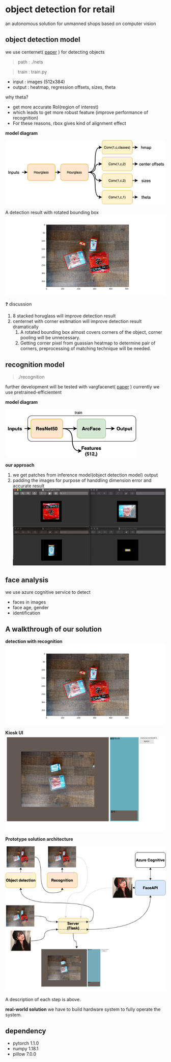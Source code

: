 # object detection for retail
an autonomous solution for unmanned shops based on computer vision

## object detection model
we use centernet( [paper](https://arxiv.org/pdf/1904.08189.pdf)  ) for detecting objects
> path  : ./nets

> train : train.py
* input  : images (512x384)
* output : heatmap, regression offsets, sizes, theta

why theta?
+ get more accurate RoI(region of interest)
+ which leads to get more robust feature (improve performance of recognition)
+ For these reasons, rbox gives kind of alignment effect

**model diagram**

![centernet](https://github.com/SeungyounShin/object_detection_for_retail/blob/master/resource/centernetRot.png?raw=true)

A detection result with rotated bounding box
![test](https://github.com/SeungyounShin/object_detection_for_retail/blob/master/resource/test.png?raw=true)

:question: discussion
1. 8 stacked horuglass will improve detection result
2. centernet with corner esitmation will improve detection result dramatically
    1. A rotated bounding box almost covers corners of the object, corner pooling will be unnecessary.
    2. Getting corner pixel from guassian heatmap to determine pair of corners, preprocessing of matching technique will be needed.

## recognition model
> ./recognition

further development will be tested with vargfacenet( [paper](https://arxiv.org/abs/1910.04985) )
currently we use pretrained-efficientent

**model diagram**

![arcface](https://github.com/SeungyounShin/object_detection_for_retail/blob/master/resource/arcface_infer.png?raw=true)

**our approach**
1. we get patches from inference model(object detection model) output
2. padding the images for purpose of handdling dimension error and accurate result
![patches](https://github.com/SeungyounShin/object_detection_for_retail/blob/master/resource/patches.png?raw=true)

## face analysis
we use azure cognitive service to detect 
+ faces in images
+ face age, gender
+ identification

## A walkthrough of our solution

**detection with recognition**
![final_results](https://github.com/SeungyounShin/object_detection_for_retail/blob/master/resource/final_result.png?raw=true)


**Kiosk UI**
![final_results](https://github.com/SeungyounShin/object_detection_for_retail/blob/master/resource/UI_test.png?raw=true)


**Prototype solution architecture**

![full_arch](https://github.com/SeungyounShin/object_detection_for_retail/blob/master/resource/fullsystem.png?raw=true)

A description of each step is above.


**real-world solution**
we have to build hardware system to fully operate the system.


## dependency
+ pytorch 1.1.0
+ numpy 1.18.1
+ pillow 7.0.0
